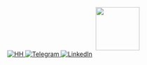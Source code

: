 <div id="header" align="center">
  <img src="https://media.giphy.com/media/M9gbBd9nbDrOTu1Mqx/giphy.gif" width="100"/>
</div>
<a href="https://hh.ru" target="_blank">
  <img src="https://img.shields.io/badge/HH-red?logo=hh.ru&logoColor=white" alt="HH">
</a>
<a href="https://t.me" target="_blank">
  <img src="https://img.shields.io/badge/Telegram-blue?logo=telegram&logoColor=white" alt="Telegram">
</a>
<a href="https://www.linkedin.com" target="_blank">
  <img src="https://img.shields.io/badge/LinkedIn-blue?logo=linkedin&logoColor=white" alt="LinkedIn">
</a>
